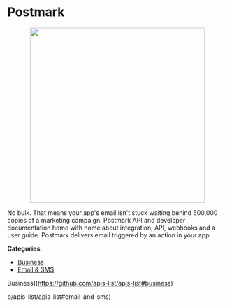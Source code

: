 # Postmark
<p align="center">
    <img width="400" src="https://raw.githubusercontent.com/apis-list/apis-list/apis/postmark/logo_256x256.png" />
</p>

No bulk. That means your app's email isn't stuck waiting behind 500,000 copies of a marketing campaign. Postmark API and developer documentation home with home about integration, API, webhooks and a user guide. Postmark delivers email triggered by an action in your app



**Categories**:
- [Business](https://github.com/apis-list/apis-list#business)
- [Email & SMS](https://github.com/apis-list/apis-list#email-and-sms)



Business](https://github.com/apis-list/apis-list#business)






b/apis-list/apis-list#email-and-sms)



